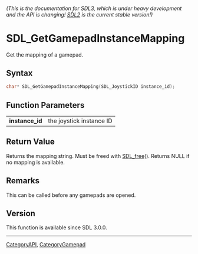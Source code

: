 ###### (This is the documentation for SDL3, which is under heavy development and the API is changing! [SDL2](https://wiki.libsdl.org/SDL2/) is the current stable version!)
# SDL_GetGamepadInstanceMapping

Get the mapping of a gamepad.

## Syntax

```c
char* SDL_GetGamepadInstanceMapping(SDL_JoystickID instance_id);

```

## Function Parameters

|                     |                          |
| ------------------- | ------------------------ |
| **instance_id**     | the joystick instance ID |

## Return Value

Returns the mapping string. Must be freed with [SDL_free](SDL_free)().
Returns NULL if no mapping is available.

## Remarks

This can be called before any gamepads are opened.

## Version

This function is available since SDL 3.0.0.

----
[CategoryAPI](CategoryAPI), [CategoryGamepad](CategoryGamepad)

